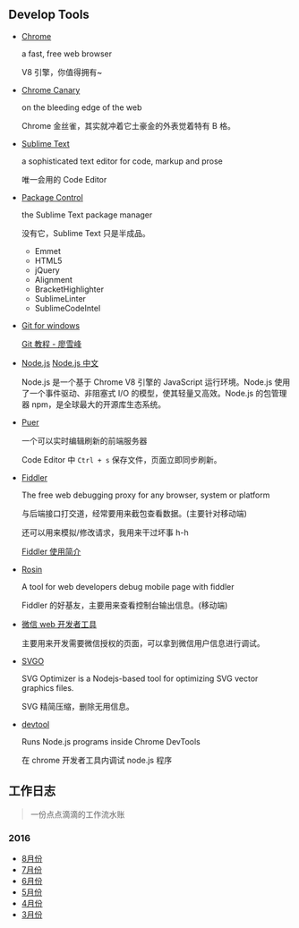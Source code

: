 Develop Tools
---
- [Chrome](https://www.google.com/chrome/browser/desktop/index.html)

  a fast, free web browser
  
  V8 引擎，你值得拥有~
  
- [Chrome Canary](https://www.google.com/chrome/browser/canary.html)

  on the bleeding edge of the web
  
  Chrome 金丝雀，其实就冲着它土豪金的外表觉着特有 B 格。

- [Sublime Text](https://www.sublimetext.com/)

  a sophisticated text editor for code, markup and prose
  
  唯一会用的 Code Editor

- [Package Control](https://packagecontrol.io/)

  the Sublime Text package manager
  
  没有它，Sublime Text 只是半成品。
  
  - Emmet
  - HTML5
  - jQuery
  - Alignment
  - BracketHighlighter
  - SublimeLinter
  - SublimeCodeIntel

- [Git for windows](https://git-for-windows.github.io/)

  [Git 教程 - 廖雪峰](http://www.liaoxuefeng.com/wiki/0013739516305929606dd18361248578c67b8067c8c017b000)

- [Node.js](https://nodejs.org/en/) [Node.js 中文](http://nodejs.cn/)

  Node.js 是一个基于 Chrome V8 引擎的 JavaScript 运行环境。Node.js 使用了一个事件驱动、非阻塞式 I/O 的模型，使其轻量又高效。Node.js 的包管理器 npm，是全球最大的开源库生态系统。
  
- [Puer](http://leeluolee.github.io/2014/10/24/use-puer-helpus-developer-frontend/)

  一个可以实时编辑刷新的前端服务器
  
  Code Editor 中 `Ctrl + s` 保存文件，页面立即同步刷新。
  
- [Fiddler](http://www.telerik.com/fiddler)

  The free web debugging proxy for any browser, system or platform
  
  与后端接口打交道，经常要用来截包查看数据。(主要针对移动端)
  
  还可以用来模拟/修改请求，我用来干过坏事 h-h
  
  [Fiddler 使用简介](http://note.youdao.com/yws/public/redirect/share?id=61022f8971604bd58f0ddcf3df070ced&type=false)
  
- [Rosin](http://alloyteam.github.io/Rosin/)

  A tool for web developers debug mobile page with fiddler
  
  Fiddler 的好基友，主要用来查看控制台输出信息。(移动端)
  
- [微信 web 开发者工具](https://mp.weixin.qq.com/wiki/10/e5f772f4521da17fa0d7304f68b97d7e.html)

  主要用来开发需要微信授权的页面，可以拿到微信用户信息进行调试。
  
- [SVGO](https://github.com/svg/svgo)

  SVG Optimizer is a Nodejs-based tool for optimizing SVG vector graphics files. 
  
  SVG 精简压缩，删除无用信息。
  
- [devtool](https://github.com/Jam3/devtool)

  Runs Node.js programs inside Chrome DevTools
  
  在 chrome 开发者工具内调试 node.js 程序


工作日志
---
> 一份点点滴滴的工作流水账

### 2016
- [8月份](https://github.com/Monine/worklog/issues/6)
- [7月份](https://github.com/Monine/worklog/issues/5)
- [6月份](https://github.com/Monine/worklog/issues/4)
- [5月份](https://github.com/Monine/worklog/issues/3)
- [4月份](https://github.com/Monine/worklog/issues/2)
- [3月份](https://github.com/Monine/worklog/issues/1)
